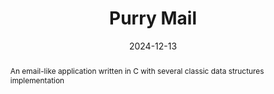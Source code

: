 ---
title:          "Purry Mail"
date:           2024-12-13
selected:       false
abstract: >-
  An email-like application written in C with several classic data structures implementation
cover:          /assets/images/covers/image.png
links:
  Code: https://github.com/Sanesasaha/PurryMail
---